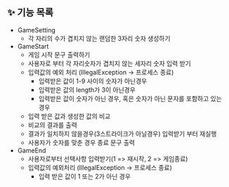 ## ✨ 기능 목록
- GameSetting
    - 각 자리의 수가 겹치지 않는 랜덤한 3자리 숫자 생성하기
- GameStart
    - 게임 시작 문구 출력하기
    - 사용자로 부터 각 자리숫자가 겹치지 않는 세자리 숫자 입력 받기
    - 입력값의 예외 처리 (IllegalException -> 프로세스 종료)
        - 입력받은 값이 1-9 사이의 숫자가 아닌경우
        - 입력받은 값의 length가 3이 아닌경우
        - 입력받은 값이 숫자가 아닌 경우, 혹은 숫자가 아닌 문자를 포함하고 있는 경우
    - 입력 받은 값과 생성한 값의 비교
    - 비교의 결과를 출력
    - 결과가 일치하지 않을경우(3스트라이크가 아닐경우) 입력받기 부터 재실행
    - 사용자가 숫자를 맞춘 경우 종료 문구 출력
- GameEnd
    - 사용자로부터 선택사항 입력받기(1 => 재시작, 2 => 게임종료)
    - 입력값의 예외처리 (IllegalException -> 프로세스 종료)
        - 입력 받은 값이 1 또는 2가 아닌 경우
    
